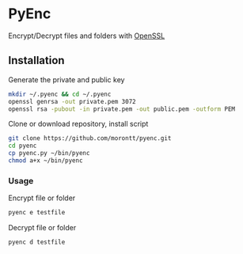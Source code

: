 # PyEnc

Encrypt/Decrypt files and folders with [OpenSSL](https://www.openssl.org/)

## Installation

Generate the private and public key

```bash
mkdir ~/.pyenc && cd ~/.pyenc
openssl genrsa -out private.pem 3072
openssl rsa -pubout -in private.pem -out public.pem -outform PEM
```

Clone or download repository, install script

```bash
git clone https://github.com/morontt/pyenc.git
cd pyenc
cp pyenc.py ~/bin/pyenc
chmod a+x ~/bin/pyenc
```

### Usage

Encrypt file or folder

```bash
pyenc e testfile
```

Decrypt file or folder

```bash
pyenc d testfile
```
